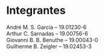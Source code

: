 # Integrantes
André M. S. Garcia – 19.01230-6\
Arthur C. Sarnadas – 19.00756-6\
Giovanni B. B. Benuthe – 19.00043-0\
Guilherme B. Zeigler – 19.02453-3
